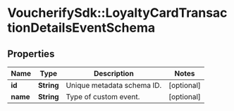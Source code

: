 # VoucherifySdk::LoyaltyCardTransactionDetailsEventSchema

## Properties

| Name | Type | Description | Notes |
| ---- | ---- | ----------- | ----- |
| **id** | **String** | Unique metadata schema ID. | [optional] |
| **name** | **String** | Type of custom event. | [optional] |

